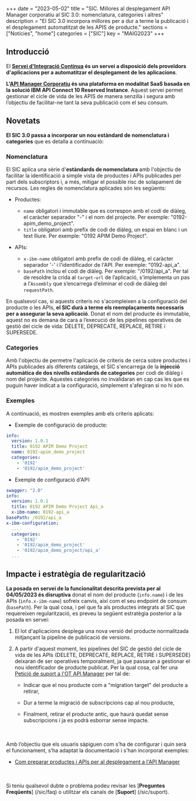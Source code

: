 +++
date        = "2023-05-02"
title       = "SIC. Millores al desplegament API Manager corporatiu al SIC 3.0: nomenclatura, categories i altres"
description = "El SIC 3.0 incorpora millores per a dur a terme la publicació i el desplegament automatitzat de les APIS de producte."
sections    = ["Notícies", "home"]
categories  = ["SIC"]
key         = "MAIG2023"
+++

## Introducció

El **[Servei d'Integració Contínua](/sic/) és un servei a disposició dels proveïdors d'aplicacions per a automatitzar el desplegament
de les aplicacions**.

**L'[API Manager Corporatiu](/apim/) és una plataforma en modalitat SaaS basada en la solució IBM API Connect 10 Reserved Instance**.
Aquest servei permet gestionar el cicle de vida de les APIS de manera senzilla i segura amb l’objectiu de facilitar-ne
tant la seva publicació com el seu consum.

## Novetats

**El SIC 3.0 passa a incorporar un nou estàndard de nomenclatura i categories** que es detalla a continuació:

### Nomenclatura

El SIC aplica una sèrie d'**estàndards de nomenclatura** amb l'objectiu de facilitar la identificació a simple vista de productes
i APIs publicades per part dels subscriptors i, a més, mitigar el possible risc de solapament de recursos. Les regles de
nomenclatura aplicades són les següents:

- Productes:

    * `name` obligatori i immutable que es correspon amb el codi de diàleg, el caràcter separador "-" i el nom del projecte.
      Per exemple: "0192-apim_demo_project".
    * `title` obligatori amb prefix de codi de diàleg, un espai en blanc i un text lliure. Per exemple: "0192 APIM Demo Project".

- APIs:

    * `x-ibm-name` obligatori amb prefix de codi de diàleg, el caràcter separador '-' i l'identificador de l'API.
      Per exemple: "0192-api_a".
    * `basePath` inclou el codi de diàleg. Per exemple: "/0192/api_a". Per tal de resoldre la crida al `target-url`
      de l’aplicació, s'implementa un pas a l’`Assembly` que s’encarrega d’eliminar el codi de diàleg del `requestPath`.

En qualsevol cas, si aquests criteris no s'acompleixen a la configuració del producte o les APIs, **el SIC durà a terme
els reemplaçaments necessaris per a assegurar la seva aplicació**. Donat el nom del producte és immutable, aquest no es
demana de cara a l’execució de les pipelines operatives de gestió del cicle de vida: DELETE, DEPRECATE, REPLACE, RETIRE
i SUPERSEDE.

### Categories

Amb l'objectiu de permetre l'aplicació de criteris de cerca sobre productes i APIs publicades als diferents catàlegs,
el SIC s'encarrega de la **injecció automàtica de dos nivells estàndards de categories** per codi de diàleg i nom del
projecte. Aquestes categories no invalidaran en cap cas les que es puguin haver indicat a la configuració,
simplement s'afegiran si no hi són.

### Exemples

A continuació, es mostren exemples amb els criteris aplicats:

- Exemple de configuració de producte:

```yaml
info:
  version: 1.0.1
  title: 0192 APIM Demo Project
  name: 0192-apim_demo_project
  categories:
    - '0192'
    - '0192/apim_demo_project'
```

- Exemple de configuració d'API:

```yaml
swagger: "2.0"
info:
  version: 1.0.1
  title: 0192 APIM Demo Project Api_a
  x-ibm-name: 0192-api_a
basePath: /0192/api_a
x-ibm-configuration:
  ...
  categories:
    - '0192'
    - '0192/apim_demo_project'
    - '0192/apim_demo_project/api_a'
  ...
```

## Impacte i estratègia de regularització

**La posada en servei de la funcionalitat descrita prevista per al 04/05/2023 és disruptiva** donat el nom del producte
(`info.name`) i de les APIs (`info.x-ibm-name`) sofreix canvis, així com el seu endpoint de consum (`basePath`).
Per la qual cosa, i pel que fa als productes integrats al SIC que requereixen regularització, es preveu la següent
estratègia posterior a la posada en servei:

1. El lot d'aplicacions desplega una nova versió del producte normalitzada mitjançant la pipeline de publicació de versions.

2. A partir d'aquest moment, les pipelines del SIC de gestió del cicle de vida de les APIs (DELETE, DEPRECATE, REPLACE,
RETIRE i SUPERSEDE) deixaran de ser operatives temporalment, ja que passaran a gestionar el nou identificador de producte
publicat. Per la qual cosa, cal fer una [Petició de suport a l'OT API Manager](/apim/suport/#aplicacions-en-servei)
per tal de:

    * Indicar que el nou producte com a "migration target" del producte a retirar,

    * Dur a terme la migració de subscripcions cap al nou producte,

    * Finalment, retirar el producte antic, que haurà quedat sense subscripcions i ja es podrà esborrar sense impacte.


<br/><br/>
Amb l’objectiu que els usuaris sàpiguen com s’ha de configurar i quin serà el funcionament, s’ha adaptat la documentació i s’han
incorporat exemples:

- [Com preparar productes i APIs per al desplegament a l'API Manager](/drafts/DEV-1586_preparar-apim/)

<br/><br/>
Si teniu qualsevol dubte o problema podeu revisar les [**Preguntes Freqüents**] (/sic/faq) o utilitzar els canals de [**Suport**] (/sic/suport).
